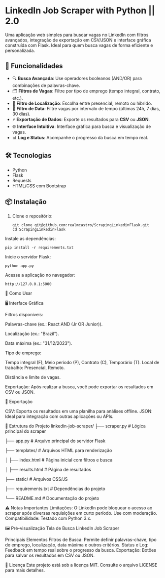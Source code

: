 # LinkedIn Job Scraper with Python || 2.0

Uma aplicação web simples para buscar vagas no LinkedIn com filtros avançados, integração de exportação em CSV/JSON e interface gráfica construída com Flask. Ideal para quem busca vagas de forma eficiente e personalizada.

## 🚀 Funcionalidades

- 🔍 **Busca Avançada**: Use operadores booleanos (AND/OR) para combinações de palavras-chave.
- 🗂️ **Filtros de Vagas**: Filtre por tipo de emprego (tempo integral, contrato, etc.).
- 📍 **Filtro de Localização**: Escolha entre presencial, remoto ou híbrido.
- 📅 **Filtro de Data**: Filtre vagas por intervalo de tempo (últimas 24h, 7 dias, 30 dias).
- ⚡ **Exportação de Dados**: Exporte os resultados para **CSV** ou **JSON**.
- 🌐 **Interface Intuitiva**: Interface gráfica para busca e visualização de vagas.
- 📊 **Log e Status**: Acompanhe o progresso da busca em tempo real.

## 🛠️ Tecnologias

- Python
- Flask
- Requests
- HTML/CSS com Bootstrap

## 📦 Instalação

1. Clone o repositório:
   ```
   git clone git@github.com:realmcastro/ScrapingLinkedinFlask.git
   cd ScrapingLinkedinFlask

Instale as dependências:
```
pip install -r requirements.txt
```
Inicie o servidor Flask:
```
python app.py
```

Acesse a aplicação no navegador:
```
http://127.0.0.1:5000
```
🔧 Como Usar

🖥️ Interface Gráfica

Filtros disponíveis:

Palavras-chave (ex.: React AND (Jr OR Junior)).

Localização (ex.: "Brazil").

Data máxima (ex.: "31/12/2023").

Tipo de emprego:

Tempo integral (F), Meio período (P), Contrato (C), Temporário (T).
Local de trabalho: Presencial, Remoto.

Distância e limite de vagas.

Exportação:
Após realizar a busca, você pode exportar os resultados em CSV ou JSON.

📜 Exportação

CSV: Exporta os resultados em uma planilha para análises offline.
JSON: Ideal para integração com outras aplicações ou APIs.

📁 Estrutura do Projeto
linkedin-job-scraper/
├── scraper.py        # Lógica principal do scraper

├── app.py            # Arquivo principal do servidor Flask

├── templates/        # Arquivos HTML para renderização

│   ├── index.html    # Página inicial com filtros e busca

│   ├── results.html  # Página de resultados

├── static/           # Arquivos CSS/JS

├── requirements.txt  # Dependências do projeto

└── README.md         # Documentação do projeto

⚠️ Notas Importantes
Limitações: O LinkedIn pode bloquear o acesso ao scraper após diversas requisições em curto período. Use com moderação.
Compatibilidade: Testado com Python 3.x.

🖼️ Pré-visualização
Tela de Busca
LinkedIn Job Scraper

Principais Elementos
Filtros de Busca: Permite definir palavras-chave, tipo de emprego, localização, data máxima e outros critérios.
Status e Log: Feedback em tempo real sobre o progresso da busca.
Exportação: Botões para salvar os resultados em CSV ou JSON.

📝 Licença
Este projeto está sob a licença MIT. Consulte o arquivo LICENSE para mais detalhes.
